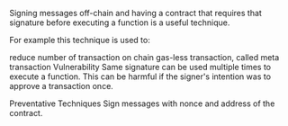 Signing messages off-chain and having a contract that requires that signature before executing a function is a useful technique.

For example this technique is used to:

reduce number of transaction on chain
gas-less transaction, called meta transaction
Vulnerability
Same signature can be used multiple times to execute a function. This can be harmful if the signer's intention was to approve a transaction once.

Preventative Techniques
Sign messages with nonce and address of the contract.
